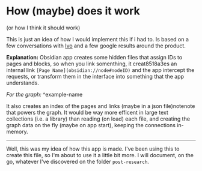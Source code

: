 # How (maybe) does it work
(or how I think it should work)

This is just an idea of how I would implement this if i had to. Is based on a few conversations with [Ivo](https://twitter.com/ivoriginal) and a few google results around the product.

**Explanation:**
Obsidian app creates some hidden files that assign IDs to pages and blocks, so when you link somenthing, it creat8518a3es an internal link `[Page Name](obsidian://node#nodeID)` and the app intercept the requests, or transform them in the interface into something that the app understands.

*For the graph:* ^example-name

It also creates an index of the pages and links (maybe in a json file)notenote that powers the graph. It would be way more efficent in large text collections (i.e. a library) than reading (on load) each file, and creating the graph data on the fly (maybe on app start), keeping the connections in-memory.

---
Well, this was my idea of how this app is made. I've been using this to create this file, so I'm about to use it a little bit more. I will document, on the go, whatever I've discovered on the folder `post-research`.


